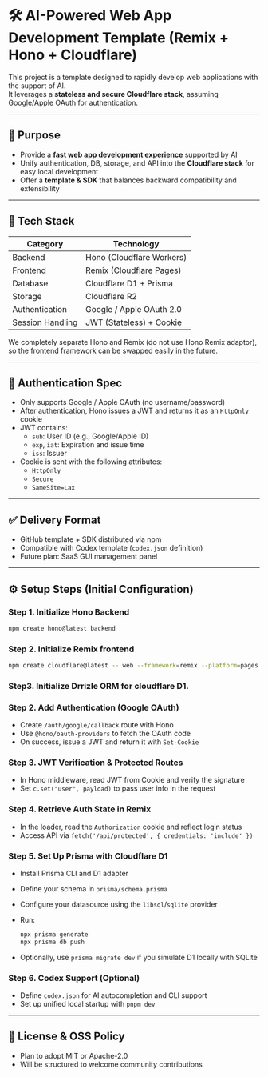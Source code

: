 # 🛠️ AI-Powered Web App Development Template (Remix + Hono + Cloudflare)

This project is a template designed to rapidly develop web applications with the support of AI.  
It leverages a **stateless and secure Cloudflare stack**, assuming Google/Apple OAuth for authentication.

---

## 🎯 Purpose

* Provide a **fast web app development experience** supported by AI  
* Unify authentication, DB, storage, and API into the **Cloudflare stack** for easy local development  
* Offer a **template & SDK** that balances backward compatibility and extensibility  

---

## 🧱 Tech Stack

| Category         | Technology                |
| ---------------- | ------------------------- |
| Backend          | Hono (Cloudflare Workers) |
| Frontend         | Remix (Cloudflare Pages)  |
| Database         | Cloudflare D1 + Prisma    |
| Storage          | Cloudflare R2             |
| Authentication   | Google / Apple OAuth 2.0  |
| Session Handling | JWT (Stateless) + Cookie  |

We completely separate Hono and Remix (do not use Hono Remix adaptor), so the frontend framework can be swapped easily in the future.

---

## 🔐 Authentication Spec

* Only supports Google / Apple OAuth (no username/password)  
* After authentication, Hono issues a JWT and returns it as an `HttpOnly` cookie  
* JWT contains:  
  * `sub`: User ID (e.g., Google/Apple ID)  
  * `exp`, `iat`: Expiration and issue time  
  * `iss`: Issuer  
* Cookie is sent with the following attributes:  
  * `HttpOnly`  
  * `Secure`  
  * `SameSite=Lax`  

---

## ✅ Delivery Format

* GitHub template + SDK distributed via npm  
* Compatible with Codex template (`codex.json` definition)  
* Future plan: SaaS GUI management panel  

---

## ⚙️ Setup Steps (Initial Configuration)

### Step 1. Initialize Hono Backend

```sh
npm create hono@latest backend
```

### Step 2. Initialize Remix frontend

```sh
npm create cloudflare@latest -- web --framework=remix --platform=pages
```

### Step3. Initialize Drrizle ORM for cloudflare D1.



### Step 2. Add Authentication (Google OAuth)

* Create `/auth/google/callback` route with Hono  
* Use `@hono/oauth-providers` to fetch the OAuth code  
* On success, issue a JWT and return it with `Set-Cookie`  

### Step 3. JWT Verification & Protected Routes

* In Hono middleware, read JWT from Cookie and verify the signature  
* Set `c.set("user", payload)` to pass user info in the request  

### Step 4. Retrieve Auth State in Remix

* In the loader, read the `Authorization` cookie and reflect login status  
* Access API via `fetch('/api/protected', { credentials: 'include' })`  

### Step 5. Set Up Prisma with Cloudflare D1

* Install Prisma CLI and D1 adapter  
* Define your schema in `prisma/schema.prisma`  
* Configure your datasource using the `libsql`/`sqlite` provider  
* Run:

  ```sh
  npx prisma generate
  npx prisma db push
  ```

* Optionally, use `prisma migrate dev` if you simulate D1 locally with SQLite

### Step 6. Codex Support (Optional)

* Define `codex.json` for AI autocompletion and CLI support  
* Set up unified local startup with `pnpm dev`  

---

## 📝 License & OSS Policy

* Plan to adopt MIT or Apache-2.0  
* Will be structured to welcome community contributions
